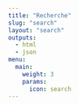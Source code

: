 ```yaml
---
title: "Recherche"
slug: "search"
layout: "search"
outputs:
  - html
  - json
menu:
  main:
    weight: 3
    params:
      icon: search
---
```

